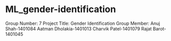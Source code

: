 # ML_gender-identification
Group Number: 7
Project Title: Gender Identification
Group Member: 
    Anuj Shah-1401084
    Aatman Dholakia-1401013
    Charvik Patel-1401079
    Rajat Barot-1401045
